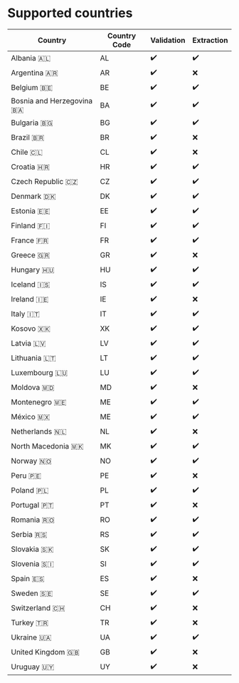 # Supported countries

| Country                   | Country Code |     Validation     |     Extraction     |
|---------------------------|--------------|--------------------|--------------------|
| Albania 🇦🇱                |      AL      | :heavy_check_mark: | :heavy_check_mark: |
| Argentina 🇦🇷              |      AR      | :heavy_check_mark: | :x: |
| Belgium 🇧🇪                |      BE      | :heavy_check_mark: | :heavy_check_mark: |
| Bosnia and Herzegovina 🇧🇦 |      BA      | :heavy_check_mark: | :heavy_check_mark: |
| Bulgaria 🇧🇬               |      BG      | :heavy_check_mark: | :heavy_check_mark: |
| Brazil 🇧🇷                 |      BR      | :heavy_check_mark: | :x:                |
| Chile 🇨🇱                  |      CL      | :heavy_check_mark: | :x:                |
| Croatia 🇭🇷                |      HR      | :heavy_check_mark: | :heavy_check_mark: |
| Czech Republic 🇨🇿         |      CZ      | :heavy_check_mark: | :heavy_check_mark: |
| Denmark 🇩🇰                |      DK      | :heavy_check_mark: | :heavy_check_mark: |
| Estonia 🇪🇪                |      EE      | :heavy_check_mark: | :heavy_check_mark: |
| Finland 🇫🇮                |      FI      | :heavy_check_mark: | :heavy_check_mark: |
| France 🇫🇷                 |      FR      | :heavy_check_mark: | :heavy_check_mark: |
| Greece 🇬🇷                 |      GR      | :heavy_check_mark: | :x:                |
| Hungary 🇭🇺                |      HU      | :heavy_check_mark: | :heavy_check_mark: |
| Iceland 🇮🇸                |      IS      | :heavy_check_mark: | :heavy_check_mark: |
| Ireland 🇮🇪                |      IE      | :heavy_check_mark: | :x:                |
| Italy 🇮🇹                  |      IT      | :heavy_check_mark: | :heavy_check_mark: |
| Kosovo 🇽🇰                 |      XK      | :heavy_check_mark: | :heavy_check_mark: |
| Latvia 🇱🇻                 |      LV      | :heavy_check_mark: | :heavy_check_mark: |
| Lithuania 🇱🇹              |      LT      | :heavy_check_mark: | :heavy_check_mark: |
| Luxembourg 🇱🇺             |      LU      | :heavy_check_mark: | :heavy_check_mark: |
| Moldova 🇲🇩                |      MD      | :heavy_check_mark: | :x:                |
| Montenegro 🇲🇪             |      ME      | :heavy_check_mark: | :heavy_check_mark: |
| México 🇲🇽                 |      ME      | :heavy_check_mark: | :heavy_check_mark: |
| Netherlands 🇳🇱            |      NL      | :heavy_check_mark: | :x:                |
| North Macedonia 🇲🇰        |      MK      | :heavy_check_mark: | :heavy_check_mark: |
| Norway 🇳🇴                 |      NO      | :heavy_check_mark: | :heavy_check_mark: |
| Peru 🇵🇪                   |      PE      | :heavy_check_mark: | :x:                |
| Poland 🇵🇱                 |      PL      | :heavy_check_mark: | :heavy_check_mark: |
| Portugal 🇵🇹               |      PT      | :heavy_check_mark: | :x:                |
| Romania 🇷🇴                |      RO      | :heavy_check_mark: | :heavy_check_mark: |
| Serbia 🇷🇸                 |      RS      | :heavy_check_mark: | :heavy_check_mark: |
| Slovakia 🇸🇰               |      SK      | :heavy_check_mark: | :heavy_check_mark: |
| Slovenia 🇸🇮               |      SI      | :heavy_check_mark: | :heavy_check_mark: |
| Spain 🇪🇸                  |      ES      | :heavy_check_mark: | :x:                |
| Sweden 🇸🇪                 |      SE      | :heavy_check_mark: | :heavy_check_mark: |
| Switzerland 🇨🇭            |      CH      | :heavy_check_mark: | :x:                |
| Turkey 🇹🇷                 |      TR      | :heavy_check_mark: | :x:                |
| Ukraine 🇺🇦                |      UA      | :heavy_check_mark: | :heavy_check_mark: |
| United Kingdom 🇬🇧         |      GB      | :heavy_check_mark: | :x:                |
| Uruguay 🇺🇾                |      UY      | :heavy_check_mark: | :x:                |
